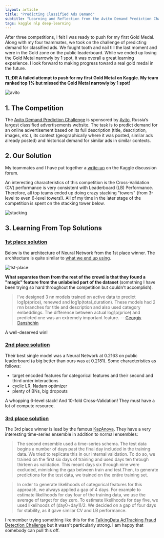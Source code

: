 ```yaml
---
layout: article
title: "Predicting Classified Ads Demand"
subtitle: "Learning and Reflection from the Avito Demand Prediction Challenge"
tags: kaggle nlp deep-learning
---
```


After three competitions, I felt I was ready to push for my first Gold Medal. Along with my four teammates, we took on the challenge of predicting demand for classified ads. We fought tooth and nail till the last moment and were in the Gold zone on the public leaderboard. While we ended up losing the Gold Metal narrowly by 1 spot, it was overall a great learning experience. I look forward to making progress toward a real gold medal in the future.

**TL;DR A failed attempt to push for my first Gold Metal on Kaggle. My team ranked top 1% but missed the Gold Metal narrowly by 1 spot!**


![avito](https://s3-us-west-1.amazonaws.com/sijunhe-blog/kaggle/avito_rank.png)

<!--more-->

## 1. The Competition
The [Avito Demand Prediction Challenge](https://www.kaggle.com/c/avito-demand-prediction) is sponsored by [Avito](https://www.avito.ru/rossiya), Russia’s largest classified advertisements website. The task is to predict demand for an online advertisement based on its full description (title, description, images, etc.), its context (geographically where it was posted, similar ads already posted) and historical demand for similar ads in similar contexts. 

## 2. Our Solution 

My teammates and I have put together a [write-up](https://www.kaggle.com/c/avito-demand-prediction/discussion/60059#350998) on the Kaggle discussion forum. 

An interesting characteristics of this competition is the Cross-Validation (CV) performance is very consistent with Leaderboard (LB) Performance. Therefore, all top teams ended up doing crazy stacking "towers" (from 3-level to even 6-level towers!). All of my time in the later stage of the competition is spent on the stacking tower below.

![stacking](https://s3-us-west-1.amazonaws.com/sijunhe-blog/plots/post17/stacking_tower.png)

## 3. Learning From Top Solutions

### [1st place solution](https://www.kaggle.com/c/avito-demand-prediction/discussion/59880)

Below is the architecture of Neural Network from the 1st place winner. The architecture is quite similar to [what we end up using](https://www.kaggle.com/c/avito-demand-prediction/discussion/59917).

![1st-place](https://s3-us-west-1.amazonaws.com/sijunhe-blog/plots/post17/1st_solution.jpg)



**What separates them from the rest of the crowd is that they found a "magic" feature from the unlabeled part of the dataset** (something I have been trying so hard throughout the competition but couldn't accomplish). 

> I’ve designed 3 nn models trained on active data to predict log1p(price), renewed and log1p(total_duration). These models had 2 rnn branches for title and description and also used category embeddings. The difference between actual log1p(price) and predicted one was an extremely important feature.                                   -- [Georgiy Danshchin](https://www.kaggle.com/gdanschin)

A well-deserved win!

### [2nd place solution](https://www.kaggle.com/c/avito-demand-prediction/discussion/59871)

Their best single model was a Neural Network at 0.2163 on public leaderboard (a big better than ours was at 0.2181). Some characteristics as follows:

- target encoded features for categorical features and their second and third order interactions
- cyclic LR, Nadam optimizer
- plenty of BNs, big dropouts

A whopping 6-level stack! And 10-fold Cross-Validation! They must have a lot of compute resource. 

### [3rd place solution](https://www.kaggle.com/c/avito-demand-prediction/discussion/59885)

The 3rd place winner is lead by the famous [KazAnova](https://www.kaggle.com/kazanova). They have a very interesting time-series ensemble in addition to normal ensembles:

> The second ensemble used a time-series schema. The test data begins a number of days past the final day included in the training data. We tried to replicate this in our internal validation. To do so, we trained on the first six days of training and used days ten through thirteen as validation. This meant days six through nine were excluded, mimicking the gap between train and test.Then, to generate predictions for the test data, we trained on the entire training set.

> In order to generate likelihoods of categorical features for this approach, we always applied a gap of 4 days. For example to estimate likelihoods for day four of the training data, we use the average of target for day zero. To estimate likelihoods for day five, we used likelihoods of (day0+day1)/2. We decided on a gap of four days for stability, as it gave similar CV and LB performance.

I remember trying something like this for the [TalkingData AdTracking Fraud Detection Challenge](https://www.kaggle.com/c/talkingdata-adtracking-fraud-detection) but it wasn't particularly strong. I am happy that somebody can pull this off.


